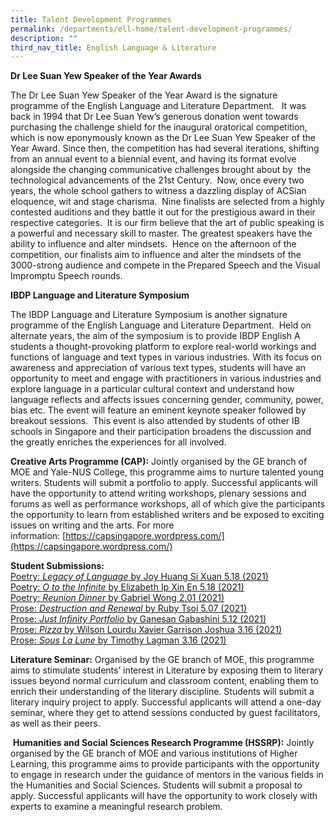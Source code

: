 ```yaml
---
title: Talent Development Programmes
permalink: /departments/ell-home/talent-development-programmes/
description: ""
third_nav_title: English Language & Literature
---
```

**Dr Lee Suan Yew Speaker of the Year Awards**

The Dr Lee Suan Yew Speaker of the Year Award is the signature programme of the English Language and Literature Department.   It was back in 1994 that Dr Lee Suan Yew’s generous donation went towards purchasing the challenge shield for the inaugural oratorical competition, which is now eponymously known as the Dr Lee Suan Yew Speaker of the Year Award. Since then, the competition has had several iterations, shifting from an annual event to a biennial event, and having its format evolve alongside the changing communicative challenges brought about by  the technological advancements of the 21st Century.  Now, once every two years, the whole school gathers to witness a dazzling display of ACSian eloquence, wit and stage charisma.  Nine finalists are selected from a highly contested auditions and they battle it out for the prestigious award in their respective categories.  It is our firm believe that the art of public speaking is a powerful and necessary skill to master. The greatest speakers have the ability to influence and alter mindsets.  Hence on the afternoon of the competition, our finalists aim to influence and alter the mindsets of the 3000-strong audience and compete in the Prepared Speech and the Visual Impromptu Speech rounds.

**IBDP Language and Literature Symposium**

The IBDP Language and Literature Symposium is another signature programme of the English Language and Literature Department.  Held on alternate years, the aim of the symposium is to provide IBDP English A students a thought-provoking platform to explore real-world workings and functions of language and text types in various industries. With its focus on awareness and appreciation of various text types, students will have an opportunity to meet and engage with practitioners in various industries and explore language in a particular cultural context and understand how language reflects and affects issues concerning gender, community, power, bias etc. The event will feature an eminent keynote speaker followed by breakout sessions.  This event is also attended by students of other IB schools in Singapore and their participation broadens the discussion and the greatly enriches the experiences for all involved.

**Creative Arts Programme (CAP):** Jointly organised by the GE branch of MOE and Yale-NUS College, this programme aims to nurture talented young writers. Students will submit a portfolio to apply. Successful applicants will have the opportunity to attend writing workshops, plenary sessions and forums as well as performance workshops, all of which give the participants the opportunity to learn from established writers and be exposed to exciting issues on writing and the arts. For more information: [https://capsingapore.wordpress.com/](https://capsingapore.wordpress.com/)


**Student Submissions:**   
[Poetry: _Legacy of Language_ by Joy Huang Si Xuan 5.18 (2021)](/files/Our%20Departments/ELL/Poetry-Legacy-of-Language-by-Joy-Huang-Si-Xuan-518-2021.pdf)   
[Poetry: _O to the Infinite_ by Elizabeth Ip Xin En 5.18 (2021)](/files/Our%20Departments/ELL/Poetry-O-to-the-Infinite-by-Elizabeth-Ip-Xin-En-518-2021.pdf)   
[Poetry: _Reunion Dinner_ by Gabriel Wong 2.01 (2021)](/files/Our%20Departments/ELL/Poetry-Reunion-Dinner-by-Gabriel-Wong-201-2021.pdf)   
[Prose: _Destruction and Renewal_ by Ruby Tsoi 5.07 (2021)](/files/Our%20Departments/ELL/Prose-Destruction-and-Renewal-by-Ruby-Tsoi-507-2021.pdf)   
[Prose: _Just Infinity Portfolio_ by Ganesan Gabashini 5.12 (2021)](/files/Our%20Departments/ELL/Prose-Just-Infinity-Portfolio-by-Ganesan-Gabashini-512-2021.pdf)   
[Prose: _Pizza_ by Wilson Lourdu Xavier Garrison Joshua 3.16 (2021)](/files/Our%20Departments/ELL/Prose-Pizza-by-Wilson-Lourdu-Xavier-Garrison-Joshua-316-2021.pdf)   
[Prose: _Sous La Lune_ by Timothy Lagman 3.16 (2021)](/files/Our%20Departments/ELL/Prose-Sous-La-Lune-by-Timothy-Lagman-316-2021.pdf)


**Literature Seminar:** Organised by the GE branch of MOE, this programme aims to stimulate students’ interest in Literature by exposing them to literary issues beyond normal curriculum and classroom content, enabling them to enrich their understanding of the literary discipline. Students will submit a literary inquiry project to apply. Successful applicants will attend a one-day seminar, where they get to attend sessions conducted by guest facilitators, as well as their peers.

 **Humanities and Social Sciences Research Programme (HSSRP):** Jointly organised by the GE branch of MOE and various institutions of Higher Learning, this programme aims to provide participants with the opportunity to engage in research under the guidance of mentors in the various fields in the Humanities and Social Sciences. Students will submit a proposal to apply. Successful applicants will have the opportunity to work closely with experts to examine a meaningful research problem. 